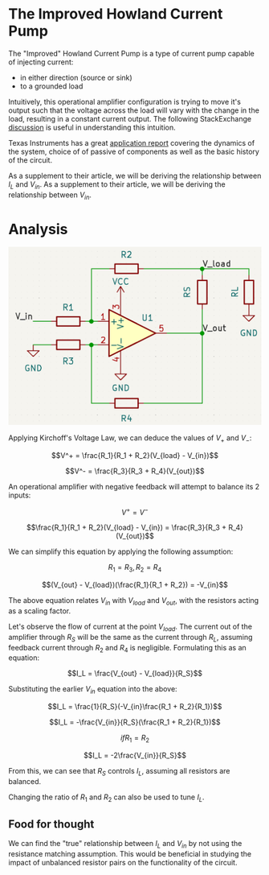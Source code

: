 # The Improved Howland Current Pump
The "Improved" Howland Current Pump is a type of current pump capable of injecting current:
- in either direction (source or sink)
- to a grounded load

Intuitively, this operational amplifier configuration is trying to move it's output such that the voltage across the load will vary with the change in the load, resulting in a constant current output. The following StackExchange [discussion](https://electronics.stackexchange.com/questions/708913/what-is-the-basic-idea-behind-the-so-called-improved-howland-current-source) is useful in understanding this intuition. 

Texas Instruments has a great [application report](https://www.ti.com/lit/an/snoa474a/snoa474a.pdf?ts=1734576485321&ref_url=https%253A%252F%252Fwww.google.com%252F) covering the dynamics of the system, choice of of passive of components as well as the basic history of the circuit. 

As a supplement to their article, we will be deriving the relationship between $I_L$ and $V_{in}$.
As a supplement to their article, we will be deriving the relationship between  $V_{in}$.

# Analysis 
![kicad_circuit](./resources/improved_howland_current_pump.png)

Applying Kirchoff's Voltage Law, we can deduce the values of $V_+$ and $V_-$:

$$V^+ = \frac{R_1}{R_1 + R_2}(V_{load} - V_{in})$$

$$V^- = \frac{R_3}{R_3 + R_4}(V_{out})$$

An operational amplifier with negative feedback will attempt to balance its 2 inputs:

$$V^+ = V^-$$

$$\frac{R_1}{R_1 + R_2}(V_{load} - V_{in}) = \frac{R_3}{R_3 + R_4}(V_{out})$$

We can simplify this equation by applying the following assumption: 

$$R_1 = R_3, R_2 = R_4$$

$$(V_{out} - V_{load})(\frac{R_1}{R_1 + R_2}) = -V_{in}$$

The above equation relates $V_{in}$ with $V_{load}$ and $V_{out}$, with the resistors acting as a scaling factor. 

Let's observe the flow of current at the point $V_{load}$. The current out of the amplifier through $R_S$ will be the same as the current through $R_L$, assuming feedback current through $R_2$ and $R_4$ is negligible. Formulating this as an equation:

$$I_L = \frac{V_{out} - V_{load}}{R_S}$$

Substituting the earlier $V_{in}$ equation into the above:

$$I_L = \frac{1}{R_S}(-V_{in}\frac{R_1 + R_2}{R_1})$$

$$I_L = -\frac{V_{in}}{R_S}(\frac{R_1 + R_2}{R_1})$$

$$if R_1 = R_2$$

$$I_L = -2\frac{V_{in}}{R_S}$$

From this, we can see that $R_S$ controls $I_L$, assuming all resistors are balanced.

Changing the ratio of $R_1$ and $R_2$ can also be used to tune $I_L$.

## Food for thought
We can find the "true" relationship between $I_L$ and $V_{in}$ by not using the resistance matching assumption. This would be beneficial in studying the impact of unbalanced resistor pairs on the functionality of the circuit.





